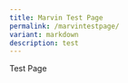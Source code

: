 ```yaml
---
title: Marvin Test Page
permalink: /marvintestpage/
variant: markdown
description: test
---
```

Test Page